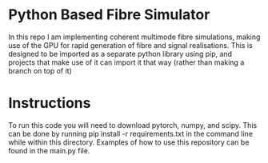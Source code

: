 # Python Based Fibre Simulator
In this repo I am implementing coherent multimode fibre simulations, making use of the GPU for rapid generation of fibre and signal realisations. This is designed to be imported as a separate python library using pip, and projects that make use of it can import it that way (rather than making a branch on top of it)


# Instructions
To run this code you will need to download pytorch, numpy, and scipy. This can be done by running pip install -r requirements.txt in the command line while within this directory. Examples of how to use this repository can be found in the main.py file.
